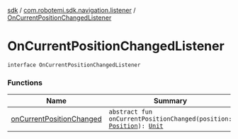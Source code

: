 [sdk](../../index.md) / [com.robotemi.sdk.navigation.listener](../index.md) / [OnCurrentPositionChangedListener](./index.md)

# OnCurrentPositionChangedListener

`interface OnCurrentPositionChangedListener`

### Functions

| Name | Summary |
|---|---|
| [onCurrentPositionChanged](on-current-position-changed.md) | `abstract fun onCurrentPositionChanged(position: `[`Position`](../../com.robotemi.sdk.navigation.model/-position/index.md)`): `[`Unit`](https://kotlinlang.org/api/latest/jvm/stdlib/kotlin/-unit/index.html) |
